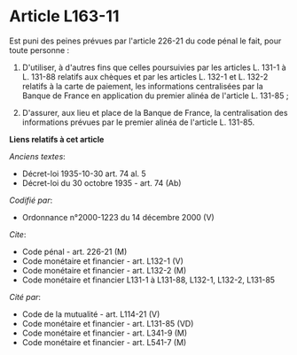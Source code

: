 # Article L163-11

Est puni des peines prévues par l'article 226-21 du code pénal le fait, pour toute personne :

1. D'utiliser, à d'autres fins que celles poursuivies par les articles L. 131-1 à L. 131-88 relatifs aux chèques et par les
articles L. 132-1 et L. 132-2 relatifs à la carte de paiement, les informations centralisées par la Banque de France en
application du premier alinéa de l'article L. 131-85 ;

2. D'assurer, aux lieu et place de la Banque de France, la centralisation des informations prévues par le premier alinéa de
l'article L. 131-85.

**Liens relatifs à cet article**

_Anciens textes_:

  - Décret-loi 1935-10-30 art. 74 al. 5
  - Décret-loi du 30 octobre 1935 - art. 74 (Ab)

_Codifié par_:

  - Ordonnance n°2000-1223 du 14 décembre 2000 (V)

_Cite_:

  - Code pénal - art. 226-21 (M)
  - Code monétaire et financier - art. L132-1 (V)
  - Code monétaire et financier - art. L132-2 (M)
  - Code monétaire et financier L131-1 à L131-88, L132-1, L132-2, L131-85

_Cité par_:

  - Code de la mutualité - art. L114-21 (V)
  - Code monétaire et financier - art. L131-85 (VD)
  - Code monétaire et financier - art. L341-9 (M)
  - Code monétaire et financier - art. L541-7 (M)
